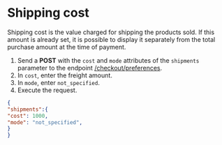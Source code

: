 # Shipping cost

Shipping cost is the value charged for shipping the products sold. If this amount is already set, it is possible to display it separately from the total purchase amount at the time of payment.

1. Send a **POST** with the `cost` and `mode` attributes of the `shipments` parameter to the endpoint [/checkout/preferences](/developers/en/reference/preferences/_checkout_preferences/post).
2. In `cost`, enter the freight amount.
3. In `mode`, enter `not_specified`.
4. Execute the request.

```json
{
"shipments":{
"cost": 1000,
"mode": "not_specified",
}
}
```
